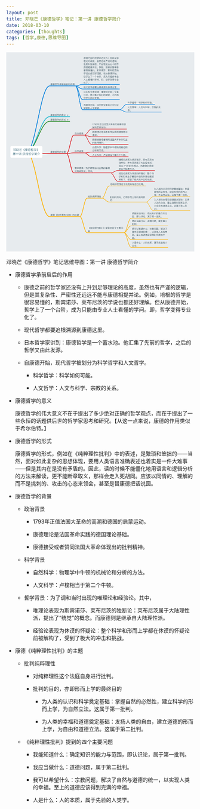 ```yaml
---
layout: post
title: 邓晓芒《康德哲学》笔记：第一讲 康德哲学简介
date: 2018-03-10
categories: [thoughts]
tags: [哲学,康德,思维导图]
---
```


![](/figures/p49019790.jpg)

邓晓芒《康德哲学》笔记思维导图：第一讲 康德哲学简介

* 康德哲学承前启后的作用

  * 康德之前的哲学家还没有上升到足够理论的高度，虽然也有严谨的逻辑，但是其复杂性、严密性还远远不能与康德相提并论。例如，培根的哲学是很容易懂的，斯宾诺莎、莱布尼茨的学说也都还好理解。但从康德开始，哲学上了一个台阶，成为只能由专业人士看懂的学问。即，哲学变得专业化了。

  * 现代哲学都要追根溯源到康德这里。

  * 日本哲学家讲到：康德哲学是一个蓄水池。他汇集了先前的哲学，之后的哲学又由此发源。

  * 自康德开始，现代哲学被划分为科学哲学和人文哲学。

    * 科学哲学：科学如何可能。

    * 人文哲学：人文与科学、宗教的关系。

* 康德哲学的意义

  康德哲学的伟大意义不在于提出了多少绝对正确的哲学观点，而在于提出了一些永恒的话题供后世的哲学家思考和研究。【从这一点来说，康德的作用类似于希尔伯特。】

* 康德哲学的形式

  康德哲学的形式，例如在《纯粹理性批判》中的表述，是繁琐和笨拙的——当然，面对如此复杂的思想体现，要用人类语言准确表述也着实是一件大难事——但是其内在是没有矛盾的。因此，读的时候不能僵化地用语言和逻辑分析的方法来解读，更不能断章取义，那样会走入死胡同。应该以同情的、理解的而不是挑刺的、攻击的心态来领会，甚至是替康德把话说圆。

* 康德哲学的背景

  * 政治背景

    * 1793年正值法国大革命的高潮和德国的启蒙运动。

    * 康德理论是法国革命实践的德国理论基础。

    * 康德接受或者赞同法国大革命体现出的批判精神。

  * 科学背景

    * 自然科学：物理学中牛顿的机械论和分析的方法。

    * 人文科学：卢梭相当于第二个牛顿。

  * 哲学背景：为了调和当时出现的唯理论和经验论。其中，

    * 唯理论表现为斯宾诺莎、莱布尼茨的独断论：莱布尼茨属于大陆理性派，提出了“统觉”的概念。而康德则是继承自大陆理性派。

    * 经验论表现为休谟的怀疑论：整个科学和形而上学都在休谟的怀疑论前被解构了，受到了极大的冲击和挑战。

* 康德《纯粹理性批判》的主题

  * 批判纯粹理性

    * 对纯粹理性这个法庭自身进行批判。

    * 批判的目的，亦即形而上学的最终目的

      * 为人类的认识和科学奠定基础：掌握自然的必然性，建立科学的形而上学，为自然立法。这属于第一批判。

      * 为人类的幸福和道德奠定基础：发扬人类的自由，建立道德的形而上学，为自由和道德立法。这属于第二批判。

  * 《纯粹理性批判》提到的四个主要问题

    * 我能知道什么：确定知识的能力与范围，即认识论，属于第一批判。

    * 我应当做什么：道德问题，属于第二批判。

    * 我可以希望什么：宗教问题，解决了自然与道德的统一，以实现人类的幸福。至上的道德应该得到完满的幸福。

    * 人是什么：人的本质，属于先验的人类学。
